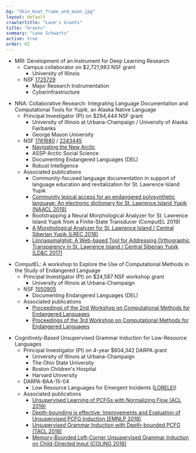 ```yaml
---
bg: "Skin_boat_frame_and_moon.jpg"
layout: default
crawlertitle: "Lane's Grants"
title: "Grants"
summary: "Lane Schwartz"
active: true
order: 02
---
```



* MRI: Development of an Instrument for Deep Learning Research
  * Campus collaborator on $2,721,983 NSF grant
    * University of Illinois
  * NSF [1725729](https://www.nsf.gov/awardsearch/showAward?AWD_ID=1725729)
    * Major Research Instrumentation
    * Cyberinfrastructure

<div></div>

* NNA: Collaborative Research: Integrating Language Documentation and Computational Tools for Yupik, an Alaska Native Language
  * Principal Investigator (PI) on $294,444 NSF grant
    * University of Illinois at Urbana-Champaign / University of Alaska Fairbanks
    * George Mason University
  * NSF [1761680](https://www.nsf.gov/awardsearch/showAward?AWD_ID=1761680) / [2243445](https://www.nsf.gov/awardsearch/showAward?AWD_ID=2243445)
    * [Navigating the New Arctic](https://www.nsf.gov/news/special_reports/big_ideas/arctic.jsp)
    * ASSP-Arctic Social Science
    * Documenting Endangered Languages (DEL)
    * Robust Intelligence
  * Associated publications
    * Community-focused language documentation in support of language education and revitalization for St. Lawrence Island Yupik
    * [Community lexical access for an endangered polysynthetic language: An electronic dictionary for St. Lawrence Island Yupik (NAACL 2019)](https://www.aclweb.org/anthology/N19-4021.pdf)
    * Bootstrapping a Neural Morphological Analyzer for St. Lawrence Island Yupik from a Finite-State Transducer (ComputEL 2019)
    * [A Morphological Analyzer for St. Lawrence Island / Central Siberian Yupik (LREC 2018)](http://127.0.0.1:4000/lanes/papers/lrec18.pdf)
    * [Liinnaqumalghiit: A Web-based Tool for Addressing Orthographic Transparency in St. Lawrence Island / Central Siberian Yupik (LD&C 2017)](https://scholarspace.manoa.hawaii.edu/handle/10125/24736)

<div></div>

* ComputEL: A workshop to Explore the Use of Computational Methods in the Study of Endangered Language
  * Principal Investigator (PI) on $24,587 NSF workshop grant
    * University of Illinois at Urbana-Champaign
  * NSF [1550905](https://www.nsf.gov/awardsearch/showAward?AWD_ID=1550905)
    * Documenting Endangered Languages (DEL)
  * Associated publications
    * [Proceedings of the 2nd Workshop on Computational Methods for Endangered Languages](https://www.aclweb.org/anthology/events/ws-2017/#w17-01)
    * [Proceedings of the 3rd Workshop on Computational Methods for Endangered Languages](https://computel-workshop.org/wp-content/uploads/2019/02/CEL3_book_papers_draft.pdf)


<div></div>

* Cognitively-Based Unsupervised Grammar Induction for Low-Resource Languages
  * Principal Investigator (PI) on 4-year $604,342 DARPA grant
    * University of Illinois at Urbana-Champaign
    * The Ohio State University
    * Boston Children's Hospital
    * Harvard University
  * DARPA-BAA-15-04
    * Low Resource Languages for Emergent Incidents ([LORELEI](https://www.darpa.mil/program/low-resource-languages-for-emergent-incidents))
  * Associated publications
    * [Unsupervised Learning of PCFGs with Normalizing Flow (ACL 2019)](https://www.aclweb.org/anthology/P19-1234)
    * [Depth-bounding is effective: Improvements and Evaluation of Unsupervised PCFG Induction (EMNLP 2018)](http://aclweb.org/anthology/D18-1292)
    * [Unsupervised Grammar Induction with Depth-bounded PCFG (TACL 2018)](https://www.aclweb.org/anthology/Q18-1016.pdf)
    * [Memory-Bounded Left-Corner Unsupervised Grammar Induction on Child-Directed Input (COLING 2016)](http://aclweb.org/anthology/C16-1092)
